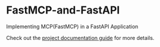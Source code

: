# FastMCP-and-FastAPI
Implementing MCP(FastMCP) in a FastAPI Application

Check out the [project documentation guide]([https://example.com/docs](https://uselessai.in/implementing-mcp-architecture-in-a-fastapi-application-f513989b65d9)) for more details.
